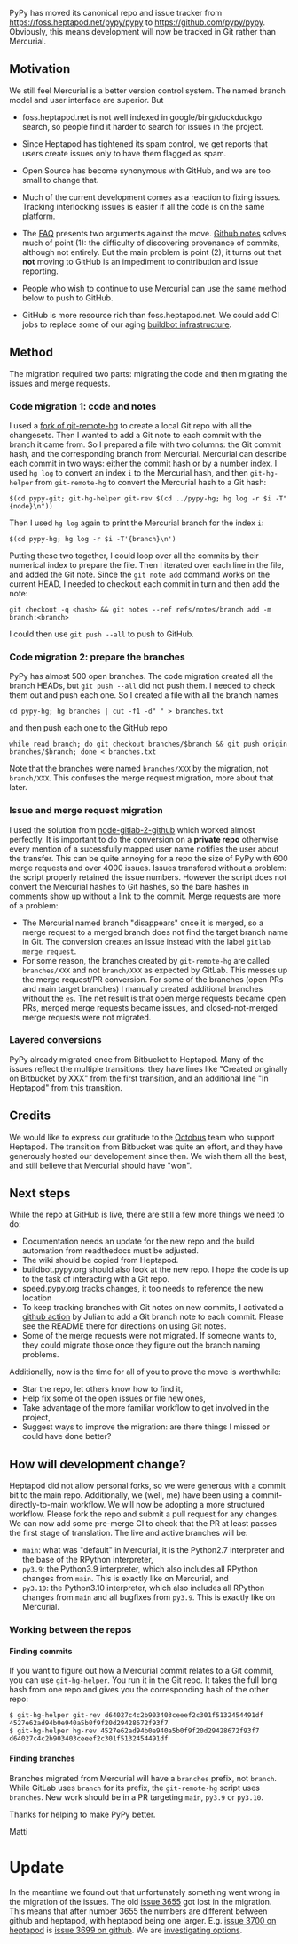 <!--
.. title: PyPy has moved to Git, GitHub
.. slug: pypy-moved-to-git-github
.. date: 2023-12-29 14:19:55 UTC
.. tags: 
.. category: 
.. link: 
.. description: 
.. type: text
.. author: mattip
-->

PyPy has moved its canonical repo and issue tracker from
<https://foss.heptapod.net/pypy/pypy> to <https://github.com/pypy/pypy>. Obviously,
this means development will now be tracked in Git rather than Mercurial.

## Motivation

We still feel Mercurial is a better version control system. The named branch
model and user interface are superior. But

- foss.heptapod.net is not well indexed in google/bing/duckduckgo
  search, so people find it harder to search for issues in the project.

- Since Heptapod has tightened its spam control, we get reports that
  users create issues only to have them flagged as spam.

- Open Source has become synonymous with GitHub, and we are too small to
  change that.

- Much of the current development comes as a reaction to fixing issues.
  Tracking interlocking issues is easier if all the code is on the same
  platform.

- The [FAQ](https://doc.pypy.org/en/latest/faq.html#why-doesn-t-pypy-use-git-and-move-to-github)
  presents two arguments against the move. [Github notes](https://git-scm.com/docs/git-notes)
  solves much of point (1): the difficulty of discovering provenance of
  commits, although not entirely. But the main problem is point (2), it turns
  out that __not__ moving to GitHub is an impediment to contribution and issue
  reporting.

- People who wish to continue to use Mercurial can use the same method below to
  push to GitHub.

- GitHub is more resource rich than foss.heptapod.net. We could add CI
  jobs to replace some of our aging [buildbot
  infrastructure](https://buildbot.pypy.org).

## Method

The migration required two parts: migrating the code and then migrating the
issues and merge requests.

### Code migration 1: code and notes

I used a [fork of git-remote-hg](https://github.com/mnauw/git-remote-hg) to
create a local Git repo with all the changesets. Then I wanted to add a Git
note to each commit with the branch it came from. So I prepared a file with two
columns: the Git commit hash, and the corresponding branch from Mercurial.
Mercurial can describe each commit in two ways: either the commit hash or by a
number index. I used `hg log` to convert an index `i` to the Mercurial hash,
and then `git-hg-helper` from `git-remote-hg` to convert the Mercurial hash to
a Git hash:
```
$(cd pypy-git; git-hg-helper git-rev $(cd ../pypy-hg; hg log -r $i -T"{node}\n"))
```

Then I used `hg log` again to print the Mercurial branch for the index `i`:
```
$(cd pypy-hg; hg log -r $i -T'{branch}\n')
```

Putting these two together, I could loop over all the commits by their
numerical index to prepare the file. Then I iterated over each line in the
file, and added the Git note. Since the `git note add` command works on the
current HEAD, I needed to checkout each commit in turn and then add the note:
```
git checkout -q <hash> && git notes --ref refs/notes/branch add -m branch:<branch>
```

I could then use `git push --all` to push to GitHub.

### Code migration 2: prepare the branches

PyPy has almost 500 open branches. The code migration created all the branch
HEADs, but `git push --all` did not push them. I needed to check them out and
push each one. So I created a file with all the branch names
```
cd pypy-hg; hg branches | cut -f1 -d" " > branches.txt
```

and then push each one to the GitHub repo

```
while read branch; do git checkout branches/$branch && git push origin branches/$branch; done < branches.txt
```

Note that the branches were named `branches/XXX` by the migration, not `branch/XXX`. This confuses the merge request migration, more about that later.

### Issue and merge request migration

I used the solution from
[node-gitlab-2-github](https://github.com/piceaTech/node-gitlab-2-github) which
worked almost perfectly. It is important to do the conversion on a __private
repo__ otherwise every mention of a sucessfully mapped user name notifies
the user about the transfer. This can be quite annoying for a repo the size of
PyPy with 600 merge requests and over 4000 issues. Issues transfered without a
problem: the script properly retained the issue numbers. However the script
does not convert the Mercurial hashes to Git hashes, so the bare hashes in
comments show up without a link to the commit. Merge requests are more of a problem:

- The Mercurial named branch "disappears" once it is merged, so a merge request
  to a merged branch does not find the target branch name in Git. The
  conversion creates an issue instead with the label `gitlab merge request`.
- For some reason, the branches created by `git-remote-hg` are called
  `branches/XXX` and not `branch/XXX` as expected by GitLab. This messes up the
  merge request/PR conversion. For some of the branches (open PRs and main
  target branches) I manually created additional branches without the `es`. The
  net result is that open merge requests became open PRs, merged merge requests
  became issues, and closed-not-merged merge requests were not migrated.

### Layered conversions
PyPy already migrated once from Bitbucket to Heptapod. Many of the issues
reflect the multiple transitions: they have lines like "Created originally on
Bitbucket by XXX" from the first transition, and an additional line "In
Heptapod" from this transition.

## Credits
We would like to express our gratitude to the [Octobus](https://octobus.net/)
team who support Heptapod. The transition from Bitbucket was quite an effort,
and they have generously hosted our developement since then. We wish them all
the best, and still believe that Mercurial should have "won".

## Next steps

While the repo at GitHub is live, there are still a few more things we need to
do:

- Documentation needs an update for the new repo and the build automation from
  readthedocs must be adjusted.
- The wiki should be copied from Heptapod.
- buildbot.pypy.org should also look at the new repo. I hope the code is up to
  the task of interacting with a Git repo.
- speed.pypy.org tracks changes, it too needs to reference the new location
- To keep tracking branches with Git notes on new commits, I activated a
  [github action](https://github.com/Julian/named-branch-action) by Julian to
  add a Git branch note to each commit. Please see the README there for
  directions on using Git notes.
- Some of the merge requests were not migrated. If someone wants to, they could
  migrate those once they figure out the branch naming problems.

Additionally, now is the time for all of you to prove the move is worthwhile:

- Star the repo, let others know how to find it,
- Help fix some of the open issues or file new ones,
- Take advantage of the more familiar workflow to get involved in the project,
- Suggest ways to improve the migration: are there things I missed or could
  have done better?

## How will development change?
Heptapod did not allow personal forks, so we were generous with a commit bit to
the main repo. Additionally, we (well, me) have been using a
commit-directly-to-main workflow. We will now be adopting a more structured
workflow. Please fork the repo and submit a pull request for any changes. We
can now add some pre-merge CI to check that the PR at least passes the first
stage of translation. The live and active branches will be:

- `main`: what was "default" in Mercurial, it is the Python2.7 interpreter and
  the base of the RPython interpreter,
- `py3.9`: the Python3.9 interpreter, which also includes all RPython changes
  from `main`. This is exactly like on Mercurial, and
- `py3.10`: the Python3.10 interpreter, which also includes all RPython changes
  from `main` and all bugfixes from `py3.9`. This is exactly like on Mercurial.

### Working between the repos

#### Finding commits

If you want to figure out how a Mercurial commit relates to a Git commit, you
can use `git-hg-helper`. You run it in the Git repo. It takes the full long
hash from one repo and gives you the corresponding hash of the other repo:
```
$ git-hg-helper git-rev d64027c4c2b903403ceeef2c301f5132454491df
4527e62ad94b0e940a5b0f9f20d29428672f93f7
$ git-hg-helper hg-rev 4527e62ad94b0e940a5b0f9f20d29428672f93f7
d64027c4c2b903403ceeef2c301f5132454491df
```

#### Finding branches

Branches migrated from Mercurial will have a `branches` prefix, not `branch`.
While GitLab uses `branch` for its prefix, the `git-remote-hg` script uses
`branches`. New work should be in a PR targeting `main`, `py3.9` or `py3.10`.

Thanks for helping to make PyPy better.

Matti


# Update

In the meantime we found out that unfortunately something went wrong in the
migration of the issues. The old [issue
3655](https://foss.heptapod.net/pypy/pypy/-/issues/3655) got lost in the
migration. This means that after number 3655 the numbers are different between
github and heptapod, with heptapod being one larger. E.g. [issue 3700 on
heptapod](https://foss.heptapod.net/pypy/pypy/-/issues/3700) is [issue 3699 on
github](https://github.com/pypy/pypy/issues/3699). We are [investigating
options](https://github.com/pypy/pypy/issues/4979). 
